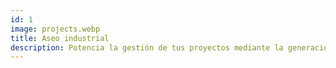```yaml
---
id: 1
image: projects.webp
title: Aseo industrial
description: Potencia la gestión de tus proyectos mediante la generación de presupuestos, cartas Gantt, asignación de tareas y programación de hitos.
---
```

